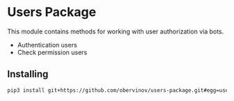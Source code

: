 # Users Package

This module contains methods for working with user authorization via bots.
- Authentication users
- Check permission users
## Installing
```bash
pip3 install git+https://github.com/obervinov/users-package.git#egg=users
```
